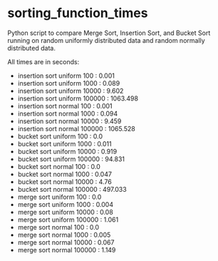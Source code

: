 # sorting_function_times
Python script to compare Merge Sort, Insertion Sort, and Bucket Sort running on random uniformly distributed data and random normally distributed data.

All times are in seconds:
* insertion sort uniform 100 :    0.001
* insertion sort uniform 1000 :   0.089
* insertion sort uniform 10000 :  9.602
* insertion sort uniform 100000 : 1063.498
* insertion sort normal  100 :    0.001
* insertion sort normal  1000 :   0.094
* insertion sort normal  10000 :  9.459
* insertion sort normal  100000 : 1065.528
* bucket sort uniform    100 :    0.0
* bucket sort uniform    1000 :   0.011
* bucket sort uniform    10000 :  0.919
* bucket sort uniform    100000 : 94.831
* bucket sort normal     100 :    0.0
* bucket sort normal     1000 :   0.047
* bucket sort normal     10000 :  4.76
* bucket sort normal     100000 : 497.033
* merge sort uniform     100 :    0.0
* merge sort uniform     1000 :   0.004
* merge sort uniform     10000 :  0.08
* merge sort uniform     100000 : 1.061
* merge sort normal      100 :    0.0
* merge sort normal      1000 :   0.005
* merge sort normal      10000 :  0.067
* merge sort normal      100000 : 1.149
